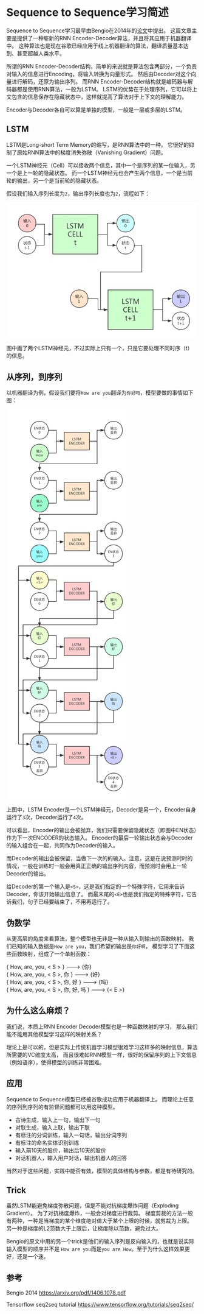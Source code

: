 
# Sequence to Sequence学习简述

Sequence to Sequence学习最早由Bengio在2014年的[论文](https://arxiv.org/pdf/1406.1078.pdf)中提出。
这篇文章主要是提供了一种崭新的RNN Encoder-Decoder算法，并且将其应用于机器翻译中。
这种算法也是现在谷歌已经应用于线上机器翻译的算法，翻译质量基本达到、甚至超越人类水平。

所谓的RNN Encoder-Decoder结构，简单的来说就是算法包含两部分，一个负责对输入的信息进行Encoding，将输入转换为向量形式。
然后由Decoder对这个向量进行解码，还原为输出序列。
而RNN Encoder-Decoder结构就是编码器与解码器都是使用RNN算法，一般为LSTM。
LSTM的优势在于处理序列，它可以将上文包含的信息保存在隐藏状态中，这样就提高了算法对于上下文的理解能力。

Encoder与Decoder各自可以算是单独的模型，一般是一层或多层的LSTM。

## LSTM

LSTM是Long-short Term Memory的缩写，是RNN算法中的一种。
它很好的抑制了原始RNN算法中的梯度消失弥散（Vanishing Gradient）问题。

一个LSTM神经元（Cell）可以接收两个信息，其中一个是序列的某一位输入，另一个是上一轮的隐藏状态。
而一个LSTM神经元也会产生两个信息，一个是当前轮的输出，另一个是当前轮的隐藏状态。

假设我们输入序列长度为`2`，输出序列长度也为`2`，流程如下：

![LSTM.png](LSTM.png)

图中画了两个LSTM神经元，不过实际上只有一个，只是它要处理不同时序（t）的信息。

## 从序列，到序列

以机器翻译为例，假设我们要将`How are you`翻译为`你好吗`，模型要做的事情如下图：

![S2S翻译.png](S2S翻译.png)

上图中，LSTM Encoder是一个LSTM神经元，Decoder是另一个，Encoder自身运行了`3`次，Decoder运行了`4`次。

可以看出，Encoder的输出会被抛弃，我们只需要保留隐藏状态（即图中EN状态）作为下一次ENCODER的状态输入。
Encoder的最后一轮输出状态会与Decoder的输入组合在一起，共同作为Decoder的输入。

而Decoder的输出会被保留，当做下一次的的输入。注意，这是在说预测时时的情况，一般在训练时一般会用真正正确的输出序列内容，而预测时会用上一轮Decoder的输出。

给Decoder的第一个输入是`<S>`，这是我们指定的一个特殊字符，它用来告诉Decoder，你该开始输出信息了。
而最末尾的`<E>`也是我们指定的特殊字符，它告诉我们，句子已经要结束了，不用再运行了。

## 伪数学

从更高层的角度来看算法，整个模型也无非是一种从输入到输出的函数映射。
我们已知的输入数据是`How are you`，我们希望的输出是`你好啊`，
模型学习了下面这些函数映射，组成了一个单射函数：

{ How, are, you, < S > } ---> {你}  
{ How, are, you, < S >, 你 } ---> {好}  
{ How, are, you, < S >, 你, 好 } ---> {吗}  
{ How, are, you, < S >, 你, 好, 吗 } ---> {< E >}  

## 为什么这么麻烦？

我们说，本质上RNN Encoder Decoder模型也是一种函数映射的学习，
那么我们能不能用其他模型学习这样的映射关系？

理论上是可以的，但是实际上传统机器学习模型很难学习这样多的映射信息，算法所需要的VC维度太高，
而且很难如RNN模型一样，很好的保留序列的上下文信息（例如语序），使得模型的训练非常困难。

## 应用

Sequence to Sequence模型已经被谷歌成功应用于机器翻译上。
而理论上任意的序列到序列的有监督问题都可以用这种模型。

* 古诗生成，输入上一句，输出下一句
* 对联生成，输入上联，输出下联
* 有标注的分词训练，输入一句话，输出分词序列
* 有标注的命名实体识别训练
* 输入前10天的股价，输出后10天的股价
* 对话机器人，输入用户对话，输出机器人的回答

当然对于这些问题，实践中能否有效，模型的具体结构与参数，都是有待研究的。

## Trick

虽然LSTM能避免梯度弥散问题，但是不能对抗梯度爆炸问题（Exploding Gradient）。
为了对抗梯度爆炸，一般会对梯度进行裁剪。
梯度剪裁的方法一般有两种，一种是当梯度的某个维度绝对值大于某个上限的时候，就剪裁为上限。
另一种是梯度的L2范数大于上限后，让梯度除以范数，避免过大。

Bengio的原文中用的另一个trick是他们的输入序列是反向输入的，也就是说实际输入模型的顺序并不是
`How are you`而是`you are How`。至于为什么这样效果更好，还是一个迷。

## 参考

Bengio 2014 https://arxiv.org/pdf/1406.1078.pdf

Tensorflow seq2seq tutorial https://www.tensorflow.org/tutorials/seq2seq/
